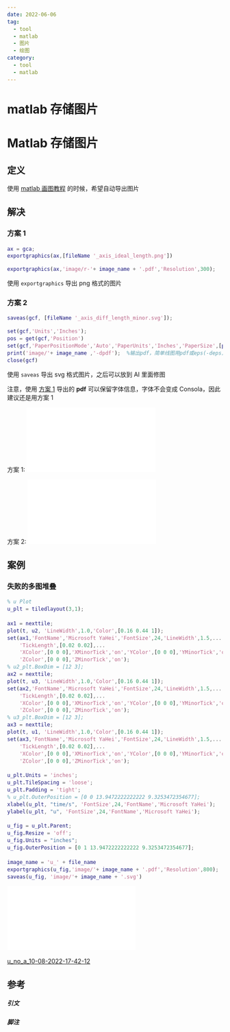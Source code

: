 ```yaml
---
date: 2022-06-06
tag:
  - tool
  - matlab
  - 图片
  - 绘图
category:
  - tool
  - matlab
---
```


# matlab 存储图片

# Matlab 存储图片


## 定义

使用 [matlab 画图教程](./matlab-画图教程.md) 的时候，希望自动导出图片

## 解决

### 方案 1

```matlab
ax = gca;
exportgraphics(ax,[fileName '_axis_ideal_length.png'])
```

```matlab
exportgraphics(ax,'image/r-'+ image_name + '.pdf','Resolution',300);
```

使用 `exportgraphics` 导出 png 格式的图片

### 方案 2

```matlab
saveas(gcf, [fileName '_axis_diff_length_minor.svg']);
```

```matlab
set(gcf,'Units','Inches');
pos = get(gcf,'Position')
set(gcf,'PaperPositionMode','Auto','PaperUnits','Inches','PaperSize',[pos(3), pos(4)])
print('image/'+ image_name ,'-dpdf');  %输出pdf，简单线图用pdf或eps(-deps)，AI打开编辑
close(gcf)
```

使用 `saveas` 导出 svg 格式图片，之后可以放到 AI 里面修图

注意，使用 [方案 1](./#方案-1) 导出的 **pdf** 可以保留字体信息，字体不会变成 Consola，因此建议还是用方案 1

方案 1: ![r-e_no_a_10-08-2022-17-42-12](./assets/r-e_no_a_10-08-2022-17-42-12.pdf)

方案 2: ![e_no_a_10-08-2022-17-42-12](./assets/e_no_a_10-08-2022-17-42-12.pdf)
## 案例

### 失败的多图堆叠

```matlab
% u Plot
u_plt = tiledlayout(3,1);

ax1 = nexttile;
plot(t, u2, 'LineWidth',1.0,'Color',[0.16 0.44 1]);
set(ax1,'FontName','Microsoft YaHei','FontSize',24,'LineWidth',1.5,...
    'TickLength',[0.02 0.02],...
    'XColor',[0 0 0],'XMinorTick','on','YColor',[0 0 0],'YMinorTick','on',...
    'ZColor',[0 0 0],'ZMinorTick','on');
% u2_plt.BoxDim = [12 3];
ax2 = nexttile;
plot(t, u3, 'LineWidth',1.0,'Color',[0.16 0.44 1]);
set(ax2,'FontName','Microsoft YaHei','FontSize',24,'LineWidth',1.5,...
    'TickLength',[0.02 0.02],...
    'XColor',[0 0 0],'XMinorTick','on','YColor',[0 0 0],'YMinorTick','on',...
    'ZColor',[0 0 0],'ZMinorTick','on');
% u3_plt.BoxDim = [12 3];
ax3 = nexttile;
plot(t, u1, 'LineWidth',1.0,'Color',[0.16 0.44 1]);
set(ax3,'FontName','Microsoft YaHei','FontSize',24,'LineWidth',1.5,...
    'TickLength',[0.02 0.02],...
    'XColor',[0 0 0],'XMinorTick','on','YColor',[0 0 0],'YMinorTick','on',...
    'ZColor',[0 0 0],'ZMinorTick','on');

u_plt.Units = 'inches';
u_plt.TileSpacing = 'loose';
u_plt.Padding = 'tight';
% u_plt.OuterPosition = [0 0 13.9472222222222 9.3253472354677];
xlabel(u_plt, "time/s", 'FontSize',24,'FontName','Microsoft YaHei');
ylabel(u_plt, "u", 'FontSize',24,'FontName','Microsoft YaHei');

u_fig = u_plt.Parent;
u_fig.Resize = 'off';
u_fig.Units = "inches";
u_fig.OuterPosition = [0 1 13.9472222222222 9.3253472354677];

image_name = 'u_' + file_name
exportgraphics(u_fig,'image/'+ image_name + '.pdf','Resolution',800);
saveas(u_fig, 'image/'+ image_name + '.svg')
```

![u_no_a_10-08-2022-17-42-12](./assets/u_no_a_10-08-2022-17-42-12.pdf)

[u_no_a_10-08-2022-17-42-12](./assets/u_no_a_10-08-2022-17-42-12.svg)


## 参考

##### 引文
##### 脚注
